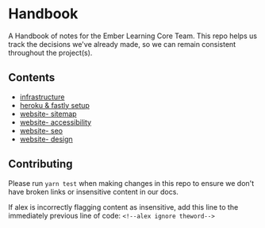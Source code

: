 # Handbook

<!--alex ignore remain-->
A Handbook of notes for the Ember Learning Core Team. This repo helps us track the decisions we've already made, so we can remain consistent throughout the project(s).

## Contents

- [infrastructure](infrastructure.md)
- [heroku & fastly setup](infra_heroku_fastly_setup.md)
- [website- sitemap](website_sitemap.md)
- [website- accessibility](website_accessibility.md)
- [website- seo](website_seo.md)
- [website- design](website_design.md)

## Contributing

Please run `yarn test` when making changes in this repo to ensure we don't have broken links or insensitive content in our docs.

If alex is incorrectly flagging content as insensitive, add this line to the immediately previous line of code:
`<!--alex ignore theword-->`
